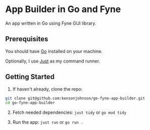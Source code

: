 # App Builder in Go and Fyne

An app written in Go using Fyne GUI library.

## Prerequisites

You should have [Go](https://go.dev/) installed on your machine.

Optionally, I use [Just](https://just.systems/) as my command runner.

## Getting Started

1. If haven't already, clone the repo:

```sh
git clone git@github.com:kensonjohnson/go-fyne-app-builder.git
cd go-fyne-app-builder
```

2. Fetch needed dependencies: `just tidy` or `go mod tidy`

3. Run the app: `just run` or `go run .`

